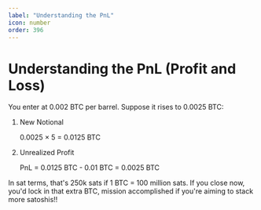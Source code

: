 ```yaml
---
label: "Understanding the PnL"
icon: number
order: 396
---
```


# Understanding the PnL (Profit and Loss)

You enter at 0.002 BTC per barrel. Suppose it rises to 0.0025 BTC:

1. New Notional

   0.0025 × 5 = 0.0125 BTC

2. Unrealized Profit

   PnL = 0.0125 BTC - 0.01 BTC = 0.0025 BTC

In sat terms, that's 250k sats if 1 BTC = 100 million sats. If you close now, you'd lock in that extra BTC, mission accomplished if you're aiming to stack more satoshis!!
